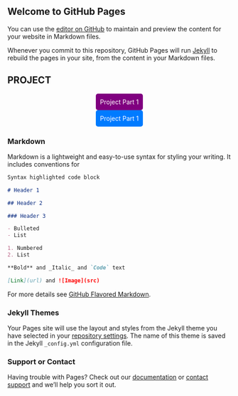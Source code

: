 ## Welcome to GitHub Pages

You can use the [editor on GitHub](https://github.com/BU-IE-423/fall-23-ilaydacelenkk/edit/main/index.md) to maintain and preview the content for your website in Markdown files.

Whenever you commit to this repository, GitHub Pages will run [Jekyll](https://jekyllrb.com/) to rebuild the pages in your site, from the content in your Markdown files.

## PROJECT



<div style="text-align: center;">
  <a href="Project_Part1.html" target="_blank" style="padding: 10px; background-color: purple; color: white; border-radius: 5px; text-decoration: none; display: inline-block; transition: background-color 0.3s;">
    Project Part 1
  </a>
</div>

<div style="text-align:center;">
  <a href="Project_Part1.html" target="_blank" style="padding: 10px; background-color: #007BFF; color: white; border-radius: 5px; text-decoration: none; display: inline-block; transition: background-color 0.3s;"
     onmouseover="this.style.backgroundColor='#0056b3'"
     onmouseout="this.style.backgroundColor='#007BFF'">Project Part 1</a>
</div>

### Markdown

Markdown is a lightweight and easy-to-use syntax for styling your writing. It includes conventions for

```markdown
Syntax highlighted code block

# Header 1

## Header 2

### Header 3

- Bulleted
- List

1. Numbered
2. List

**Bold** and _Italic_ and `Code` text

[Link](url) and ![Image](src)
```

For more details see [GitHub Flavored Markdown](https://guides.github.com/features/mastering-markdown/).

### Jekyll Themes

Your Pages site will use the layout and styles from the Jekyll theme you have selected in your [repository settings](https://github.com/BU-IE-582/fall-23-ilaydacelenkk/settings/pages). The name of this theme is saved in the Jekyll `_config.yml` configuration file.

### Support or Contact

Having trouble with Pages? Check out our [documentation](https://docs.github.com/categories/github-pages-basics/) or [contact support](https://support.github.com/contact) and we’ll help you sort it out.


